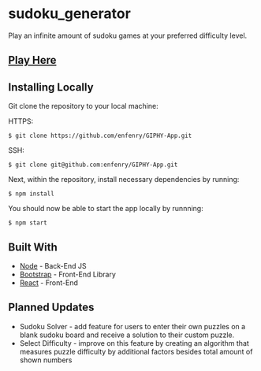 # sudoku_generator
Play an infinite amount of sudoku games at your preferred difficulty level.

## [Play Here](https://sudoku-play.herokuapp.com/)

## Installing Locally
Git clone the repository to your local machine: 

HTTPS:
```
$ git clone https://github.com/enfenry/GIPHY-App.git
```
SSH:
````
$ git clone git@github.com:enfenry/GIPHY-App.git
````

Next, within the repository, install necessary dependencies by running:
````
$ npm install
````

You should now be able to start the app locally by runnning:
````
$ npm start
````

## Built With
* [Node](https://nodejs.org/en/) - Back-End JS
* [Bootstrap](https://getbootstrap.com/) - Front-End Library
* [React](https://reactjs.org/) - Front-End

## Planned Updates
* Sudoku Solver - add feature for users to enter their own puzzles on a blank sudoku board and receive a solution to their custom puzzle.
* Select Difficulty - improve on this feature by creating an algorithm that measures puzzle difficulty by additional factors besides total amount of shown numbers



